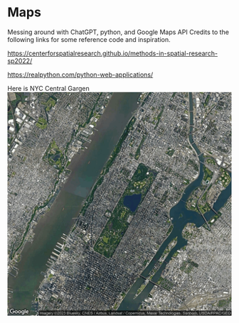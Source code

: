 # Maps
Messing around with ChatGPT, python, and Google Maps API
Credits to the following links for some reference code and inspiration.

https://centerforspatialresearch.github.io/methods-in-spatial-research-sp2022/

https://realpython.com/python-web-applications/


Here is NYC Central Gargen
![alt text](https://github.com/SamuelDixxon/Maps/blob/master/1_13.png)
